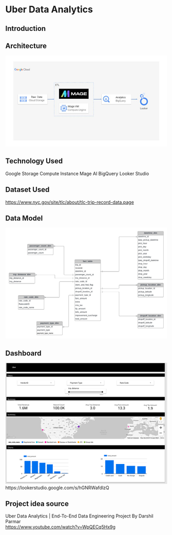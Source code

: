 # Uber Data Analytics

## Introduction

## Architecture 

<img src="architecture.jpg">

## Technology Used

Google Storage
Compute Instance
Mage AI
BigQuery
Looker Studio

## Dataset Used
https://www.nyc.gov/site/tlc/about/tlc-trip-record-data.page

## Data Model
<img src="data_model.jpeg">

## Dashboard

<img src="dashboard_preview.png">
https://lookerstudio.google.com/s/hGNRWafdlzQ


## Project idea source
Uber Data Analytics | End-To-End Data Engineering Project By Darshil Parmar\
https://www.youtube.com/watch?v=WpQECq5Hx9g
